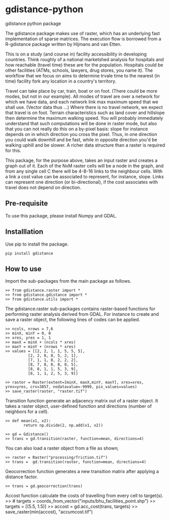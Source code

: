 # gdistance-python
gdistance python package


The gdistance package makes use of raster, which has an underlying fast implementation of sparse matrices. 
The execution flow is borrowed from a R-gdistance package written by Hijmans and van Etten.

This is on a study (and course in) facility accessibility in developing countries.  Think roughly of a national marketshed analysis for hospitals and how reachable (travel time) these are for the population.  Hospitals could be other facilities (ATMs, schools, lawyers, drug stores, you name it).  The workflow that we focus on aims to determine trvale time to the nearest (in time) facility fork any location in a country's territory.

Travel can take place by car, train, boat or on foot.  (There could be more modes, but not in our example).  All modes of travel are over a network for which we have data, and each network link max  maximum speed that we shall use.  (Vector data thus ...)  Where there is no travel network, we expect that travel is on foot.  Terrain characteristics such as land cover and hillslope then determine the maximum walking speed.  You will probably immediately understand that such computations will be done in raster mode, but also that you can not really do this on a by-pixel basis: slope for instance depends on in which direction you cross the pixel.  Thus, in one direction you could walk downhill and be fast, while in opposite direction you'd be walking uphill and be slower.  A richer data structure than a raster is required for this.

This package, for the purpose above, takes an input raster and creates a graph out of it.  Each of the NxM raster cells will be a node in the graph, and from any single cell C there will be 4-8-16 links to the neighbour cells.  With a link a cost value can be associated to represent, for instance, slope.  Links can represent one direction (or bi-directional), if the cost associates with travel does not depend on direction.

<h2>Pre-requisite</h2>

To use this package, please install Numpy and GDAL.

<h2>Installlation</h2>

Use pip to install the package.

    pip install gdistance

<h2>How to use</h2>
Import the sub-packages from the main package as follows.

    >> from gdistance.raster import *
    >> from gdistance.gdistance import *
    >> from gdistance.utils import *

The gdistance.raster sub-packages contains raster-based functions for performing raster analysis derived from GDAL. For instance to create and save a raster object, the following lines of codes can be applied.
    
    >> ncols, nrows = 7,6
    >> minX, minY = 0, 0
    >> xres, yres = 1, 1
    >> maxX = minX + (ncols * xres)
    >> maxY = minY + (nrows * xres)
    >> values = [[2, 2, 1, 1, 5, 5, 5], 
              [2, 2, 8, 8, 5, 2, 1], 
              [7, 1, 1, 8, 2, 2, 2], 
              [8, 7, 8, 8, 8, 8, 5], 
              [8, 8, 1, 1, 5, 3, 9], 
              [8, 1, 1, 2, 5, 3, 9]]

    >> raster = Raster(extent=[minX, maxX,minY, maxY], xres=xres, yres=yres, crs=3857, nodatavalue=-9999, pix_values=values)
    >> save_raster(raster, "raster.tif")

Transition function generate an adjacency matrix out of a raster object. It takes a raster object, user-defined function and directions (number of neighbors for a cell).

    >> def mean(x1, x2):
            return np.divide(2, np.add(x1, x2))
    
    >> gd = Gdistance()
    >> trans = gd.transition(raster, function=mean, directions=4)
    
 You can also load a raster object from a file as shown;
 
    >> raster = Raster("processing/friction.tif")
    >> trans =  gd.transition(raster, function=mean, directions=4)

Geocorrection function generates a new transition matrix after applying a distance factor. 

    >> trans = gd.geocorrection(trans)

Accost function calculate the costs of travelling from every cell to target(s).
    >> # targets = coords_from_vector("inputs/bhu_facilities_point.shp")
    >> targets = [(5.5, 1.5)]
    >> accost = gd.acc_cost(trans, targets)
    >> save_raster(min(accost), "accumcost.tif")
